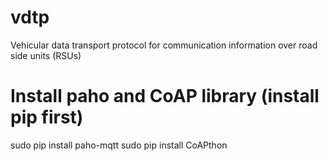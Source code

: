 # vdtp
Vehicular data transport protocol for communication information over road side units (RSUs)

# Install paho and CoAP library (install pip first)
sudo pip install paho-mqtt
sudo pip install CoAPthon
